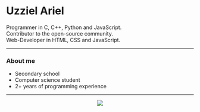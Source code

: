 # Uzziel Ariel

Programmer in C, C++, Python and JavaScript. <br/>
Contributor to the open-source community. <br/>
Web-Developer in HTML, CSS and JavaScript.
<hr/>
<h3>About me</h3>
<ul>
  <li>Secondary school</li>
  <li>Computer science student</li>
  <li>2+ years of programming experience</li>
</ul>
<hr/>
<p align="center">
<img src="https://github-readme-stats.vercel.app/api?username=UzzielAriel&theme=tokyonight">
</p>
